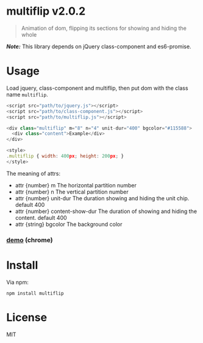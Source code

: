 # multiflip v2.0.2

> Animation of dom, flipping its sections for showing and hiding the whole

***Note:*** This library depends on jQuery class-component and es6-promise.

# Usage

Load jquery, class-component and multiflip, then put dom with the class name `multiflip`.

```js
<script src="path/to/jquery.js"></script>
<script src="path/to/class-component.js"></script>
<script src="path/to/multiflip.js"></script>

<div class="multiflip" m="8" n="4" unit-dur="400" bgcolor="#115588">
  <div class="content">Example</div>
</div>

<style>
.multiflip { width: 400px; height: 200px; }
</style>
```

The meaning of attrs:
- attr {number} m The horizontal partition number
- attr {number} n The vertical partition number
- attr {number} unit-dur The duration showing and hiding the unit chip. default 400
- attr {number} content-show-dur The duration of showing and hiding the content. default 400
- attr {string} bgcolor The background color

### [demo](http://kt3k.github.io/multiflip/test.html) (chrome)

# Install

Via npm:

    npm install multiflip

# License

MIT
